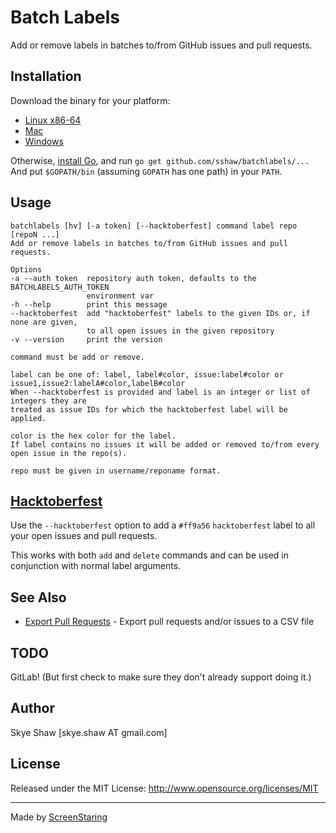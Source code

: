 # Batch Labels

Add or remove labels in batches to/from GitHub issues and pull requests.

## Installation

Download the binary for your platform:

* [Linux x86-64](https://github.com/sshaw/batchlabels/releases/download/v0.0.1/batchlabels-linux-x86-64)
* [Mac](https://github.com/sshaw/batchlabels/releases/download/v0.0.1/batchlabels-mac)
* [Windows](https://github.com/sshaw/batchlabels/releases/download/v0.0.1/batchlabels.exe)

Otherwise, [install Go](https://golang.org/dl/), and run `go get github.com/sshaw/batchlabels/...`
And put `$GOPATH/bin` (assuming `GOPATH` has one path) in your `PATH`.


## Usage

    batchlabels [hv] [-a token] [--hacktoberfest] command label repo [repoN ...]
    Add or remove labels in batches to/from GitHub issues and pull requests.

    Options
    -a --auth token  repository auth token, defaults to the BATCHLABELS_AUTH_TOKEN
                     environment var
    -h --help        print this message
    --hacktoberfest  add "hacktoberfest" labels to the given IDs or, if none are given,
                     to all open issues in the given repository
    -v --version     print the version

    command must be add or remove.

    label can be one of: label, label#color, issue:label#color or issue1,issue2:labelA#color,labelB#color
    When --hacktoberfest is provided and label is an integer or list of integers they are
    treated as issue IDs for which the hacktoberfest label will be applied.

    color is the hex color for the label.
    If label contains no issues it will be added or removed to/from every open issue in the repo(s).

    repo must be given in username/reponame format.

## [Hacktoberfest](https://hacktoberfest.digitalocean.com/)

Use the `--hacktoberfest` option to add a `#ff9a56` `hacktoberfest` label to all your open issues and pull requests.

This works with both `add` and `delete` commands and can be used in conjunction with normal label arguments.

## See Also

- [Export Pull Requests](https://github.com/sshaw/export-pull-requests) - Export pull requests and/or issues to a CSV file

## TODO

GitLab! (But first check to make sure they don't already support doing it.)

## Author

Skye Shaw [skye.shaw AT gmail.com]

## License

Released under the MIT License: http://www.opensource.org/licenses/MIT

---

Made by [ScreenStaring](http://screenstaring.com)
